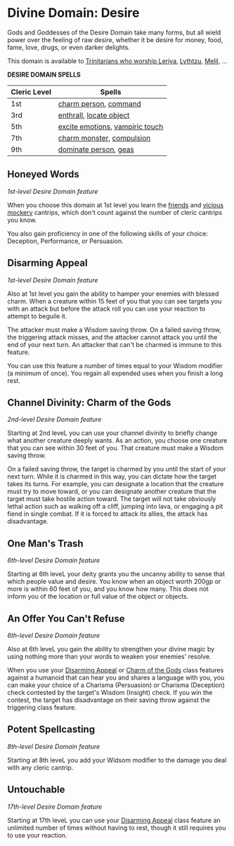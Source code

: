 # Divine Domain: Desire
Gods and Goddesses of the Desire Domain take many forms, but all wield power over the feeling of raw desire, whether it be desire for money, food, fame, love, drugs, or even darker delights.

This domain is available to [Trinitarians who worship Leriya](../../Religions/Trinitarian.md#leriya), [Lythtzu](../../Religions/Pantheon/Lythtzu.md), [Melil](../../Religions/Pantheon/Milil.md), ...

**DESIRE DOMAIN SPELLS**

Cleric Level|Spells
------------|------
1st|[charm person](../../Magic/Spells/charm-person.md), [command](../../Magic/Spells/command.md)
3rd|[enthrall](../../Magic/Spells/enthrall.md), [locate object](../../Magic/Spells/locate-object.md)
5th|[excite emotions](../../Magic/Spells/excite-emotions.md), [vampiric touch](../../Magic/Spells/vampiric-touch.md)
7th|[charm monster](../../Magic/Spells/charm-monster.md), [compulsion](../../Magic/Spells/compulsion.md)
9th|[dominate person](../../Magic/Spells/dominate-person.md), [geas](../../Magic/Spells/geas.md)

## Honeyed Words
*1st-level Desire Domain feature*

When you choose this domain at 1st level you learn the [friends](../../Magic/Spells/friends.md) and [vicious mockery](../../Magic/Spells/vicious-mockery.md) cantrips, which don't count against the number of cleric cantrips you know.

You also gain proficiency in one of the following skills of your choice: Deception, Performance, or Persuasion.

## Disarming Appeal
*1st-level Desire Domain feature*

Also at 1st level you gain the ability to hamper your enemies with blessed charm. When a creature within 15 feet of you that you can see targets you with an attack but before the attack roll you can use your reaction to attempt to beguile it.

The attacker must make a Wisdom saving throw. On a failed saving throw, the triggering attack misses, and the attacker cannot attack you until the end of your next turn. An attacker that can't be charmed is immune to this feature.

You can use this feature a number of times equal to your Wisdom modifier (a minimum of once). You regain all expended uses when you finish a long rest.

## Channel Divinity: Charm of the Gods
*2nd-level Desire Domain feature*

Starting at 2nd leveL you can use your channel divinity to briefly change what another creature deeply wants. As an action, you choose one creature that you can see within 30 feet of you. That creature must make a Wisdom saving throw.

On a failed saving throw, the target is charmed by you until the start of your next turn. While it is charmed in this way, you can dictate how the target takes its turns. For example, you can designate a location that the creature must try to move toward, or you can designate another creature that the target must take hostile action toward. The target will not take obviously lethal action such as walking off a cliff, jumping into lava, or engaging a pit fiend in single combat. If it is forced to attack its allies, the attack has disadvantage.

## One Man's Trash
*6th-level Desire Domain feature*

Starting at 6th leveL your deity grants you the uncanny ability to sense that which people value and desire. You know when an object worth 200gp or more is within 60 feet of you, and you know how many. This does not inform you of the location or full value of the object or objects.

## An Offer You Can't Refuse
*6th-level Desire Domain feature*

Also at 6th leveL you gain the ability to strengthen your divine magic by using nothing more than your words to weaken your enemies' resolve.

When you use your [Disarming Appeal](#disarming-appeal) or [Charm of the Gods](#charm-of-the-gods) class features against a humanoid that can hear you and shares a language with you, you can make your choice of a Charisma (Persuasion) or Charisma (Deception) check contested by the target's Wisdom (Insight) check. If you win the contest, the target has disadvantage on their saving throw against the triggering class feature.

## Potent Spellcasting
*8th-level Desire Domain feature*

Starting at 8th leveL you add your Widsom modifier to the damage you deal with any cleric cantrip.

## Untouchable
*17th-level Desire Domain feature*

Starting at 17th leveL you can use your [Disarming Appeal](#disarming-appeal) class feature an unlimited number of times without having to rest, though it still requires you to use your reaction.
